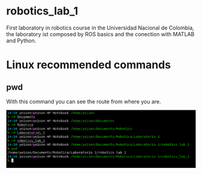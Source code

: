 # robotics_lab_1
First laboratory in robotics course in the Universidad Nacional de Colombia, the laboratory ist composed by ROS basics and the conection with MATLAB and Python.
# Linux recommended commands

## pwd
With this command you can see the route from where you are.

![Image text](https://github.com/YeisonGonzalez/robotics_lab_1/blob/654e34eda9d49405c5fb86f160affcf891013900/img/Screenshot%20from%202022-04-06%2014-51-02.png)


